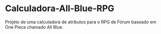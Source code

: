 # Calculadora-All-Blue-RPG
Projeto de uma calculadora de atributos para o RPG de Fórum baseado em One Piece chamado All Blue.
